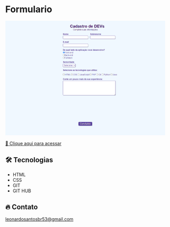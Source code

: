 # Formulario

![preview](./.github/preview.png)


[🔗 Clique aqui para acessar](https://leonardo21042006.github.io/Formulario/)

## 🛠️ Tecnologias 

- HTML
- CSS
- GIT
- GIT HUB

## 🔥 Contato

leonardosantosbr53@gmail.com